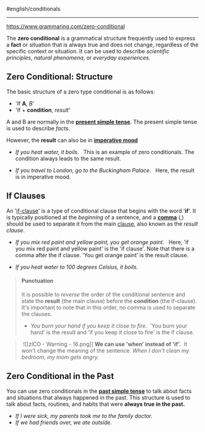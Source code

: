 #english/conditionals

---

https://www.grammaring.com/zero-conditional

The **zero conditional** is a grammatical structure frequently used to express a **fact** or situation that is always true and does not change, regardless of the specific context or situation.
It can be used to describe _scientific principles_, _natural phenomena_, or _everyday experiences_.

## Zero Conditional: Structure

The basic structure of a zero type conditional is as follows:

- 'If **A**, _B_'  
- 'If + **condition**, _result_'

A and B are normally in the **[present simple tense](https://langeek.co/en/grammar/course/12/present-simple)**. 
The present simple tense is used to describe _facts_.

However, the **result** can also be in **[imperative mood](https://langeek.co/en/grammar/course/35/imperative)**
- *If you heat water, it boils.* 
 This is an example of zero conditionals. The condition always leads to the same result.

- *If you travel to London, go to the Buckingham Palace.* 
 Here, the result is in imperative mood.

## If Clauses

An '[if-clause](https://langeek.co/en/grammar/course/573/if-clauses)' is a type of conditional clause that begins with the word '**if**'. It is typically positioned at the _beginning_ of a sentence, and a **[comma](https://langeek.co/en/grammar/course/134/comma)** (,) should be used to separate it from the main [clause](https://langeek.co/en/grammar/course/256/clause), also known as the _result clause_.

- *If you mix red paint and yellow paint, you get orange paint.* 
 Here, 'if you mix red paint and yellow paint' is the 'if clause'. Note that there is a comma after the if clause. 'You get orange paint' is the result clause.

- *If you heat water to 100 degrees Celsius, it boils.*

> #### Punctuation
>
> It is possible to _reverse_ the order of the conditional sentence and state the **result** (the main clause) before the **condition** (the if-clause).
> It's important to note that in this order, no comma is used to separate the clauses.
>
> - *You burn your hand if you keep it close to fire.* 
> 'You burn your hand' is the result and 'if you keep it close to fire' is the if clause.

> ![[zICO - Warning - 16.png]] **We can use 'when' instead of 'if'.** 
> It won't change the meaning of the sentence.
> *When I don't clean my bedroom, my mom gets angry.* 

## Zero Conditional in the Past

You can use zero conditionals in the **[past simple tense](https://langeek.co/en/grammar/course/13/past-simple)** to talk about facts and situations that always happened in the past. 
This structure is used to talk about facts, routines, and habits that were **always true in the past.**

- *If I were sick, my parents took me to the family doctor.* 
- *If we had friends over, we ate outside.* 
